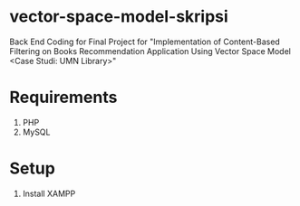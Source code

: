 # vector-space-model-skripsi
Back End Coding for Final Project for "Implementation of Content-Based Filtering on Books Recommendation Application Using Vector Space Model &lt;Case Studi: UMN Library>"

# Requirements
1. PHP
2. MySQL

# Setup
1. Install XAMPP

